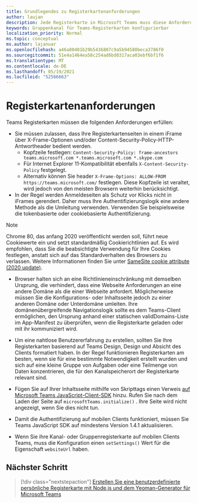 ```yaml
---
title: Grundlegendes zu Registerkartenanforderungen
author: laujan
description: Jede Registerkarte in Microsoft Teams muss diese Anforderungen erfüllen.
keywords: Gruppenkanal für Teams-Registerkarten konfigurierbar
localization_priority: Normal
ms.topic: conceptual
ms.author: lajanuar
ms.openlocfilehash: a46a80401b29b5436807c9a5b94580beca3786f0
ms.sourcegitcommit: 51e4a1464ea58c254ad6bd0317aca03ebf6bf1f6
ms.translationtype: MT
ms.contentlocale: de-DE
ms.lasthandoff: 05/19/2021
ms.locfileid: "52566663"
---
```

# <a name="tab-requirements"></a>Registerkartenanforderungen

Teams Registerkarten müssen die folgenden Anforderungen erfüllen:

* Sie müssen zulassen, dass Ihre Registerkartenseiten in einem iFrame über X-Frame-Optionen und/oder Content-Security-Policy-HTTP-Antwortheader bedient werden.
  * Kopfzeile festlegen: `Content-Security-Policy: frame-ancestors teams.microsoft.com *.teams.microsoft.com *.skype.com`
  * Für Internet Explorer 11-Kompatibilität ebenfalls `X-Content-Security-Policy` festgelegt.
  * Alternativ können Sie header `X-Frame-Options: ALLOW-FROM https://teams.microsoft.com/` festlegen. Diese Kopfzeile ist veraltet, wird jedoch von den meisten Browsern weiterhin berücksichtigt.
* In der Regel werden Anmeldeseiten als Schutz vor Klicks nicht in iFrames gerendert. Daher muss Ihre Authentifizierungslogik eine andere Methode als die Umleitung verwenden. Verwenden Sie beispielsweise die tokenbasierte oder cookiebasierte Authentifizierung.

> [!NOTE]
> Chrome 80, das anfang 2020 veröffentlicht werden soll, führt neue Cookiewerte ein und setzt standardmäßig Cookierichtlinien auf. Es wird empfohlen, dass Sie die beabsichtigte Verwendung für Ihre Cookies festlegen, anstatt sich auf das Standardverhalten des Browsers zu verlassen. Weitere Informationen finden Sie unter [SameSite cookie attribute (2020 update)](../../resources/samesite-cookie-update.md).

* Browser halten sich an eine Richtlinieneinschränkung mit demselben Ursprung, die verhindert, dass eine Webseite Anforderungen an eine andere Domäne als die einer Webseite anfordert. Möglicherweise müssen Sie die Konfigurations- oder Inhaltsseite jedoch zu einer anderen Domäne oder Unterdomäne umleiten. Ihre domänenübergreifende Navigationslogik sollte es dem Teams-Client ermöglichen, den Ursprung anhand einer statischen validDomains-Liste im App-Manifest zu überprüfen, wenn die Registerkarte geladen oder mit ihr kommuniziert wird.

* Um eine nahtlose Benutzererfahrung zu erstellen, sollten Sie Ihre Registerkarten basierend auf Teams Design, Design und Absicht des Clients formatiert haben. In der Regel funktionieren Registerkarten am besten, wenn sie für eine bestimmte Notwendigkeit erstellt wurden und sich auf eine kleine Gruppe von Aufgaben oder eine Teilmenge von Daten konzentrieren, die für den Kanalspeicherort der Registerkarte relevant sind.

* Fügen Sie auf Ihrer Inhaltsseite mithilfe von Skripttags einen Verweis [auf Microsoft Teams JavaScript-Client-SDK](/javascript/api/overview/msteams-client) hinzu. Rufen Sie nach dem Laden der Seite auf `microsoftTeams.initialize()` . Ihre Seite wird nicht angezeigt, wenn Sie dies nicht tun.

* Damit die Authentifizierung auf mobilen Clients funktioniert, müssen Sie Teams JavaScript SDK auf mindestens Version 1.4.1 aktualisieren.

* Wenn Sie ihre Kanal- oder Gruppenregisterkarte auf mobilen Clients Teams, muss die Konfiguration einen `setSettings()` Wert für die Eigenschaft `websiteUrl` haben.

## <a name="next-step"></a>Nächster Schritt

> [!div class="nextstepaction"]
> [Erstellen Sie eine benutzerdefinierte persönliche Registerkarte mit Node.js und dem Yeoman-Generator für Microsoft Teams](~/tabs/quickstarts/create-personal-tab-node-yeoman.md)